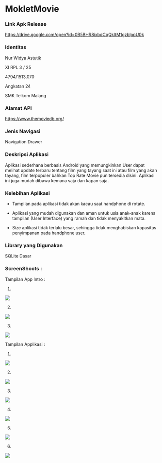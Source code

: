 # MokletMovie

### Link Apk Release

https://drive.google.com/open?id=0B5BHR8ixbdCqQkItM1gzblppU0k

### Identitas

Nur Widya Astutik

XI RPL 3 / 25

4794/1513.070

Angkatan 24

SMK Telkom Malang

### Alamat API

https://www.themoviedb.org/

### Jenis Navigasi

Navigation Drawer

### Deskripsi Aplikasi

Aplikasi sederhana berbasis Android yang memungkinkan User dapat melihat update terbaru tentang film yang tayang saat ini atau
film yang akan tayang, film terpopuler bahkan Top Rate Movie pun tersedia disini. Aplikasi ini juga mudah dibawa kemana saja dan
kapan saja. 

### Kelebihan Aplikasi

- Tampilan pada aplikasi tidak akan kacau saat handphone di rotate.

- Aplikasi yang mudah digunakan dan aman untuk usia anak-anak karena tampilan (User Interface) yang ramah dan tidak 
menyakitkan mata.

- Size aplikasi tidak terlalu besar, sehingga tidak menghabiskan kapasitas penyimpanan pada handphone user.

### Library yang Digunakan

SQLite Dasar

### ScreenShoots :

Tampilan App Intro :

1. 

<img src="https://github.com/nurwid28/MokletMovie/blob/master/mokmovc.png">

2.

<img src="https://github.com/nurwid28/MokletMovie/blob/master/mokmove.png">

3.

<img src="https://github.com/nurwid28/MokletMovie/blob/master/mokmovd.png">

Tampilan Applikasi :

1. 

<img src="https://github.com/nurwid28/MokletMovie/blob/master/mokmova.png">

 2.

<img src="https://github.com/nurwid28/MokletMovie/blob/master/mokmovb.png">

3.

<img src="https://github.com/nurwid28/MokletMovie/blob/master/mokmovf.png">

4. 

<img src="https://github.com/nurwid28/MokletMovie/blob/master/mokmovg.png">

5. 

<img src="https://github.com/nurwid28/MokletMovie/blob/master/mokmovh.png">

6. 

<img src="https://github.com/nurwid28/MokletMovie/blob/master/mokmovi.png">


